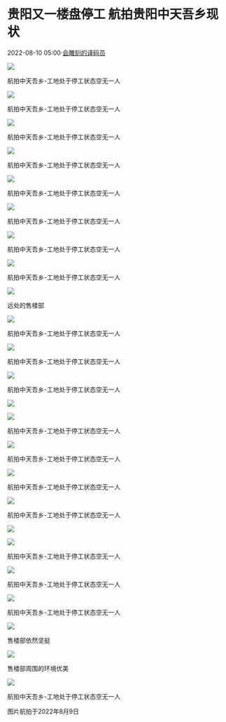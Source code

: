 # 贵阳又一楼盘停工 航拍贵阳中天吾乡现状

2022-08-10 05:00·[会雕刻的译码员](https://www.toutiao.com/c/user/token/MS4wLjABAAAAgdwojMG7lNenPAhuCEOpBxeHia2VOyfAGkfYiZ90vco/?source=tuwen_detail)

![](https://p3-sign.toutiaoimg.com/tos-cn-i-qvj2lq49k0/389e3a361bb54ee4b062b771fe19e595~noop.image?_iz=58558&from=article.pc_detail&x-expires=1660803149&x-signature=M35n7pTNxKTr%2Bfygoh15hC3%2Fxqg%3D)

航拍中天吾乡-工地处于停工状态空无一人

![](https://p3-sign.toutiaoimg.com/tos-cn-i-qvj2lq49k0/9d110545048744ce916fb291f3fb5239~noop.image?_iz=58558&from=article.pc_detail&x-expires=1660803149&x-signature=Dg1Hp%2FiPrD4BNENOI1ZgjzYA3AE%3D)

航拍中天吾乡-工地处于停工状态空无一人

![](https://p3-sign.toutiaoimg.com/tos-cn-i-qvj2lq49k0/08368bbec5d745ddabfb511fab6f7cf7~noop.image?_iz=58558&from=article.pc_detail&x-expires=1660803149&x-signature=PY49iKRx%2FZhcnXKQiTB%2B8OESAGU%3D)

航拍中天吾乡-工地处于停工状态空无一人

![](https://p3-sign.toutiaoimg.com/tos-cn-i-qvj2lq49k0/711b11dc276e4d19b7c40de7ad8f2031~noop.image?_iz=58558&from=article.pc_detail&x-expires=1660803149&x-signature=t6yzL8yNsND%2FHQi2LBqkp3Gq%2Fcw%3D)

航拍中天吾乡-工地处于停工状态空无一人

![](https://p3-sign.toutiaoimg.com/tos-cn-i-qvj2lq49k0/60287fe9ee4f4ba5a8ea9e22c41111e5~noop.image?_iz=58558&from=article.pc_detail&x-expires=1660803149&x-signature=QMIi%2F1LVxJQq1OEoFMl9JBSQVwY%3D)

航拍中天吾乡-工地处于停工状态空无一人

![](https://p3-sign.toutiaoimg.com/tos-cn-i-qvj2lq49k0/201a8eab15104ae5956dd81e652d7543~noop.image?_iz=58558&from=article.pc_detail&x-expires=1660803149&x-signature=CN4wgvwEtmkl%2Bxxye7cam%2BxNJtE%3D)

航拍中天吾乡-工地处于停工状态空无一人

![](https://p3-sign.toutiaoimg.com/tos-cn-i-qvj2lq49k0/1e059498ead749bba98333b600575a13~noop.image?_iz=58558&from=article.pc_detail&x-expires=1660803149&x-signature=I%2F0R75Sy5rEC4JTerlK6VPOOb6g%3D)

航拍中天吾乡-工地处于停工状态空无一人

![](https://p3-sign.toutiaoimg.com/tos-cn-i-qvj2lq49k0/60c23ba1ce424a30a586d25532360273~noop.image?_iz=58558&from=article.pc_detail&x-expires=1660803149&x-signature=OgkhD%2BEK5ML49FgW3QYRwr9QVek%3D)

航拍中天吾乡-工地处于停工状态空无一人

![](https://p3-sign.toutiaoimg.com/tos-cn-i-qvj2lq49k0/791250751cf44628bcc80a7f723201be~noop.image?_iz=58558&from=article.pc_detail&x-expires=1660803149&x-signature=FEkq1kUD6WklZaxehwjlXkZbow4%3D)

远处的售楼部

![](https://p3-sign.toutiaoimg.com/tos-cn-i-qvj2lq49k0/3effddba33ab4a50a6f3fcc1cdd6bd07~noop.image?_iz=58558&from=article.pc_detail&x-expires=1660803149&x-signature=2MomStpRrbCLlfnHXk7%2BhP8OSVs%3D)

航拍中天吾乡-工地处于停工状态空无一人

![](https://p3-sign.toutiaoimg.com/tos-cn-i-qvj2lq49k0/f74b34b91b4e4f7fb9fc2fa2d72b183a~noop.image?_iz=58558&from=article.pc_detail&x-expires=1660803149&x-signature=SauPCrrF0KoMAtLYQvfAVYFHd7A%3D)

航拍中天吾乡-工地处于停工状态空无一人

![](https://p3-sign.toutiaoimg.com/tos-cn-i-qvj2lq49k0/396682ba58504cc28aec795048a97f11~noop.image?_iz=58558&from=article.pc_detail&x-expires=1660803149&x-signature=WHekisRxqFrX9ctFvt9AKD8VZ%2Bc%3D)

航拍中天吾乡-工地处于停工状态空无一人

![](https://p3-sign.toutiaoimg.com/tos-cn-i-qvj2lq49k0/8bfef164e2144002861e3db36a9bd9c8~noop.image?_iz=58558&from=article.pc_detail&x-expires=1660803149&x-signature=17Z9l2xd5e4LASiSXgiIz72P99M%3D)

![](https://p3-sign.toutiaoimg.com/tos-cn-i-qvj2lq49k0/36d901076c044662af811158e92bd8f7~noop.image?_iz=58558&from=article.pc_detail&x-expires=1660803149&x-signature=WjfBWBS2PLrL6Kb8OqXeQMTTaXQ%3D)

航拍中天吾乡-工地处于停工状态空无一人

![](https://p3-sign.toutiaoimg.com/tos-cn-i-qvj2lq49k0/3f8d0dba2e7f48f0ae5c6297262b6f25~noop.image?_iz=58558&from=article.pc_detail&x-expires=1660803149&x-signature=VCCt8eIgkywTDqMhFy6BXLcUKvo%3D)

航拍中天吾乡-工地处于停工状态空无一人

![](https://p3-sign.toutiaoimg.com/tos-cn-i-qvj2lq49k0/85cad7f780254bd1a8f85619d2c1c4c9~noop.image?_iz=58558&from=article.pc_detail&x-expires=1660803149&x-signature=%2B%2FjEOmDsqdlskiljKBRIpKtCWo4%3D)

航拍中天吾乡-工地处于停工状态空无一人

![](https://p3-sign.toutiaoimg.com/tos-cn-i-qvj2lq49k0/431e7420860b4ad1be753b3eaf5be6d9~noop.image?_iz=58558&from=article.pc_detail&x-expires=1660803149&x-signature=%2Fytl%2BCoeW9CNCwW56Eh4DYj0y1U%3D)

航拍中天吾乡-工地处于停工状态空无一人

![](https://p3-sign.toutiaoimg.com/tos-cn-i-qvj2lq49k0/affe5d6a7d9e483d8aae235337b1ddd2~noop.image?_iz=58558&from=article.pc_detail&x-expires=1660803149&x-signature=rXeG8nC5jLhuPzD34WROWJ1sdwo%3D)

![](https://p3-sign.toutiaoimg.com/tos-cn-i-qvj2lq49k0/c4715cd406a34700b59612cd5d7a95bf~noop.image?_iz=58558&from=article.pc_detail&x-expires=1660803149&x-signature=WzwECQDukEqwBfoUDTZAp7vIZi0%3D)

航拍中天吾乡-工地处于停工状态空无一人

![](https://p3-sign.toutiaoimg.com/tos-cn-i-qvj2lq49k0/5c1f164b06fa4f5cb4949cae9c9f92b1~noop.image?_iz=58558&from=article.pc_detail&x-expires=1660803149&x-signature=X20Q62oJELMSJLsQ9gd2UXeKFKo%3D)

航拍中天吾乡-工地处于停工状态空无一人

![](https://p3-sign.toutiaoimg.com/tos-cn-i-qvj2lq49k0/95f86fc9df174dbca5c18e87fa03beb8~noop.image?_iz=58558&from=article.pc_detail&x-expires=1660803149&x-signature=B7OC0JwRNb%2BXvafn46PS1n1dbeE%3D)

航拍中天吾乡-工地处于停工状态空无一人

![](https://p3-sign.toutiaoimg.com/tos-cn-i-qvj2lq49k0/7c30f5db5d1f45db949e3e22989d679d~noop.image?_iz=58558&from=article.pc_detail&x-expires=1660803149&x-signature=K0cN4lIs2ZcNk96%2BPRzUsbXRI9c%3D)

售楼部依然坚挺

![](https://p3-sign.toutiaoimg.com/tos-cn-i-qvj2lq49k0/30c6c6d467d146acb7a685be717d1611~noop.image?_iz=58558&from=article.pc_detail&x-expires=1660803149&x-signature=prYm1NqQjplfxazkdaIE6bTI7us%3D)

售楼部周围的环境优美

![](https://p3-sign.toutiaoimg.com/tos-cn-i-qvj2lq49k0/c83e3365742843dfb2d62f6516c4e791~noop.image?_iz=58558&from=article.pc_detail&x-expires=1660803149&x-signature=0OTrrjpl7Kjge3tsSoXHdQrdXPg%3D)

航拍中天吾乡-工地处于停工状态空无一人

图片航拍于2022年8月9日

